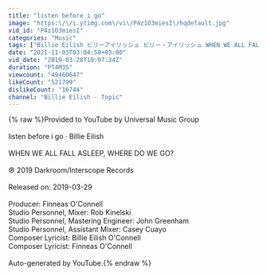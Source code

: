 ```yaml
---
title: "listen before i go"
image: "https:\/\/i.ytimg.com\/vi\/P4z1O3miesI\/hqdefault.jpg"
vid_id: "P4z1O3miesI"
categories: "Music"
tags: ["Billie Eilish ビリーアイリッシュ ビリー・アイリッシュ WHEN WE ALL FALL ASLEEP","WHERE DO WE GO? listen before i go リッスンビフォアアイゴー"]
date: "2021-11-03T03:04:50+03:00"
vid_date: "2019-03-28T10:07:34Z"
duration: "PT4M3S"
viewcount: "49460647"
likeCount: "521799"
dislikeCount: "16744"
channel: "Billie Eilish - Topic"
---
```

{% raw %}Provided to YouTube by Universal Music Group<br /><br />listen before i go · Billie Eilish<br /><br />WHEN WE ALL FALL ASLEEP, WHERE DO WE GO?<br /><br />℗ 2019 Darkroom/Interscope Records<br /><br />Released on: 2019-03-29<br /><br />Producer: Finneas O'Connell<br />Studio  Personnel, Mixer: Rob Kinelski<br />Studio  Personnel, Mastering  Engineer: John Greenham<br />Studio  Personnel, Assistant  Mixer: Casey Cuayo<br />Composer  Lyricist: Billie Eilish O'Connell<br />Composer  Lyricist: Finneas O'Connell<br /><br />Auto-generated by YouTube.{% endraw %}
